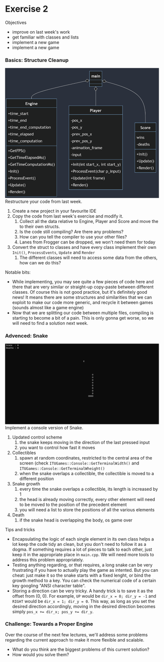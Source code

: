 <!--  This is a markdown document. You can read it as-is, or see a pretty rendering opening it through most IDEs -->

# Exercise 2

Objectives
- improve on last week's work
- get familiar with classes and lists
- implement a new game
- implement a new game

### Basics: Structure Cleanup
![Exercise2.1](media/exercise2.1.png)
Restructure your code from last week.
1. Create a new project in your favourite IDE
1. Copy the code from last week's exercise and modify it.
    1. Collect all the data relative to Engine, Player and Score and move the to their own structs.
    1. Is the code still compiling? Are there any problems?
    1. How can you tell the compiler to use your other files?
    1. Lanes from Frogger can be dropped, we won't need them for today
1. Convert the struct to classes and have every class implement their own `Init()`, `ProcessEvents`, `Update` and `Render`
    1. The different classes will need to access some data from the others, how can we do this?

Notable bits:
- While implementing, you may see quite a few pieces of code here and there that are very similar or straight-up copy-paste between different classes.
  Of course this is not good practice, but it's definitely good news!
  It means there are some structures and similarities that we can exploit to make our code more generic, and recycle it between games
  (sounds almost like a game engine)
- Now that we are splitting our code between multiple files, compiling is starting to become a bit of a pain.
  This is only gonna get worse, so we will need to find a solution next week.
### Advenced: Snake
![Exercise2.2.gif](media/exercise2.2.gif)
Implement a console version of Snake.
1. Updated control scheme
    1. the snake keeps moving in the direction of the last pressed input
    1. you want to control how fast it moves
1. Collectibles
    1. spawn at random coordinates, restricted to the central area of the screen
      (check `ITUGames::Console::GetTerminalWidth()` and `ITUGames::Console::GetTerminalWheight()`
    1. when the snake overlaps a collectible, the collectible is moved to a different position
1. Snake growth
    1. every time the snake overlaps a collectible, its length is increased by 1
    1. the head is already moving correctly, every other element will need to be moved to the position of the precedent element
    1. you will need a list to store the positions of all the various elements
1. Death
    1. if the snake head is overlapping the body, os game over

Tips and tricks
- Encapsulating the logic of each single element in its own class helps a lot keep the code tidy an clean, but you don't need to follow it as a dogma.
  If something requires a lot of pieces to talk to each other, just keep it in the appropriate place in `main.cpp`.
  We will need more tools to address this problem appropriately.
- Testing anything regarding, or that requires, a long snake can be very frustrating if you have to actually play the game as intented.
  But you can cheat: just make it so the snake starts with a fixed lenght, or bind the growth method to a key.
  You can check the numerical code of a certain key googling "ANSI character table".
- Storing a direction can be very tricky. A handy trick is to save it as the offset from (0, 0).
  For example, `UP` would be `dir_x = 0; dir_y = -1` and `RIGHT` would be `dir_x = 1; dir_y = 0`.
  This way, as long as you set the desired direction accordingly, moving in the desired direction becomes simply `pos_x += dir_x; pos_y += dir_y`.


### Challenge: Towards a Proper Engine
Over the course of the next few lectures, we'll address some problems regarding the current approach to make it more flexible and scalable.

- What do you think are the biggest problems of this current solution?
- How would you solve them?